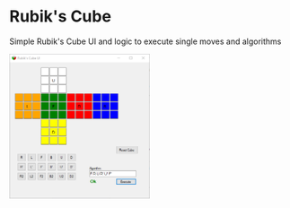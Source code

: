 # Rubik's Cube
Simple Rubik's Cube UI and logic to execute single moves and algorithms

<img alt="Screnshot of Rubik's Cube UI" src="https://github.com/ulfk/rubiks-cube/raw/master/screenshot.png" width="250px"/>
